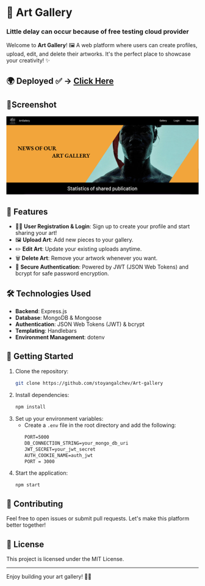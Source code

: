 # 🎨 Art Gallery
### Little delay can occur because of free testing cloud provider
Welcome to **Art Gallery**! 🖼️ A web platform where users can create profiles, upload, edit, and delete their artworks. It's the perfect place to showcase your creativity! ✨
## 🌍 Deployed ✅ -> [Click Here](https://art-gallery-8b3i.onrender.com/)
## 📸Screenshot
![Screenshot](./Screenshot.png)
## 🌟 Features

- 🧑‍💻 **User Registration & Login**: Sign up to create your profile and start sharing your art!
- 🖼️ **Upload Art**: Add new pieces to your gallery.
- ✏️ **Edit Art**: Update your existing uploads anytime.
- 🗑️ **Delete Art**: Remove your artwork whenever you want.
- 🔐 **Secure Authentication**: Powered by JWT (JSON Web Tokens) and bcrypt for safe password encryption.

## 🛠️ Technologies Used

- **Backend**: Express.js
- **Database**: MongoDB & Mongoose
- **Authentication**: JSON Web Tokens (JWT) & bcrypt
- **Templating**: Handlebars
- **Environment Management**: dotenv

## 🚀 Getting Started

1. Clone the repository:
   ```bash
   git clone https://github.com/stoyangalchev/Art-gallery
   ```
2. Install dependencies:
   ```bash
   npm install
   ```
3. Set up your environment variables:
   - Create a `.env` file in the root directory and add the following:
     ```
     PORT=5000
     DB_CONNECTION_STRING=your_mongo_db_uri
     JWT_SECRET=your_jwt_secret
     AUTH_COOKIE_NAME=auth_jwt
     PORT = 3000

     ```
4. Start the application:
   ```bash
   npm start
   ```

## 🤝 Contributing

Feel free to open issues or submit pull requests. Let's make this platform better together!

## 📜 License

This project is licensed under the MIT License.

---

Enjoy building your art gallery! 🎨✨

